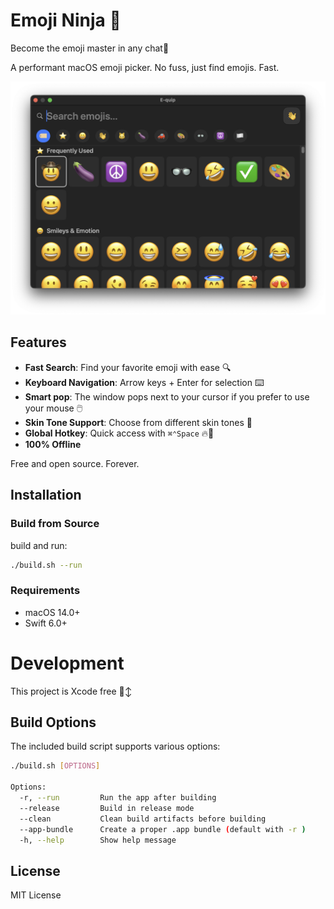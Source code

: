 # Emoji Ninja 🥷

Become the emoji master in any chat🤙

A performant macOS emoji picker. No fuss, just find emojis. Fast.

![Screenshot](demo/screenshot.png)

## Features

- **Fast Search**: Find your favorite emoji with ease 🔍️
- **Keyboard Navigation**: Arrow keys + Enter for selection ⌨️
- **Smart pop**: The window pops next to your cursor if you prefer to use your mouse 🖱️
- **Skin Tone Support**: Choose from different skin tones 🌈
- **Global Hotkey**: Quick access with `⌘⌃Space` 🔥🔑
- **100% Offline**

Free and open source. Forever.
## Installation

### Build from Source

build and run:
```bash
./build.sh --run
```

### Requirements

- macOS 14.0+
- Swift 6.0+

# Development
This project is Xcode free 🙂‍↕️

## Build Options

The included build script supports various options:

```bash
./build.sh [OPTIONS]

Options:
  -r, --run         Run the app after building
  --release         Build in release mode
  --clean           Clean build artifacts before building
  --app-bundle      Create a proper .app bundle (default with -r )
  -h, --help        Show help message
```


## License

MIT License
